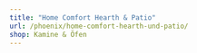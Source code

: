 ```yaml
---
title: "Home Comfort Hearth & Patio"
url: /phoenix/home-comfort-hearth-und-patio/
shop: Kamine & Öfen
---
```

